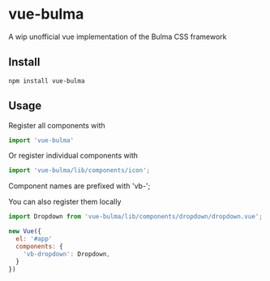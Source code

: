 # vue-bulma
A wip unofficial vue implementation of the Bulma CSS framework

## Install
`npm install vue-bulma`

## Usage
Register all components with
```javascript
import 'vue-bulma'
```

Or register individual components with
```javascript
import 'vue-bulma/lib/components/icon';
```

Component names are prefixed with 'vb-';

You can also register them locally
```javascript
import Dropdown from 'vue-bulma/lib/components/dropdown/dropdown.vue';

new Vue({
  el: '#app'
  components: {
    'vb-dropdown': Dropdown,
  }
})
```
